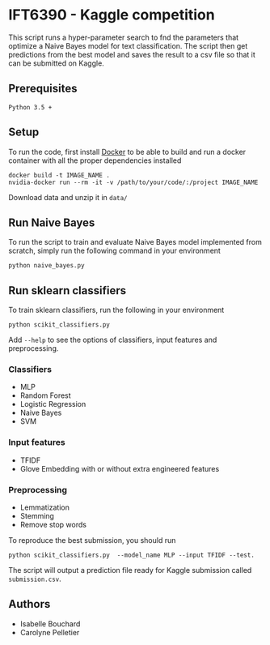 # IFT6390 - Kaggle competition

This script runs a hyper-parameter search to fnd the parameters that optimize a
Naive Bayes model for text classification. The script then get predictions from
the best model and saves the result to a csv file so that it can be submitted 
on Kaggle.


## Prerequisites

```
Python 3.5 +
```

## Setup

To run the code, first install [Docker](https://docs.docker.com/install/) to be able
to build and run a docker container with all the proper dependencies installed

```
docker build -t IMAGE_NAME .
nvidia-docker run --rm -it -v /path/to/your/code/:/project IMAGE_NAME
```

Download data and unzip it in `data/`


## Run Naive Bayes

To run the script to train and evaluate Naive Bayes model implemented from
scratch, simply run the following command in your environment

```
python naive_bayes.py
```


## Run sklearn classifiers


To train sklearn classifiers, run the following in your environment
```
python scikit_classifiers.py  
```

Add `--help` to see the options of classifiers, input features and preprocessing.

### Classifiers
- MLP
- Random Forest
- Logistic Regression
- Naive Bayes
- SVM

### Input features 
- TFIDF
- Glove Embedding with or without extra engineered features

### Preprocessing 
- Lemmatization
- Stemming
- Remove stop words 


To reproduce the best submission, you should run 
```
python scikit_classifiers.py  --model_name MLP --input TFIDF --test. 
```

The script will output a prediction file ready for Kaggle 
submission called `submission.csv`.


## Authors 

- Isabelle Bouchard 
- Carolyne Pelletier
